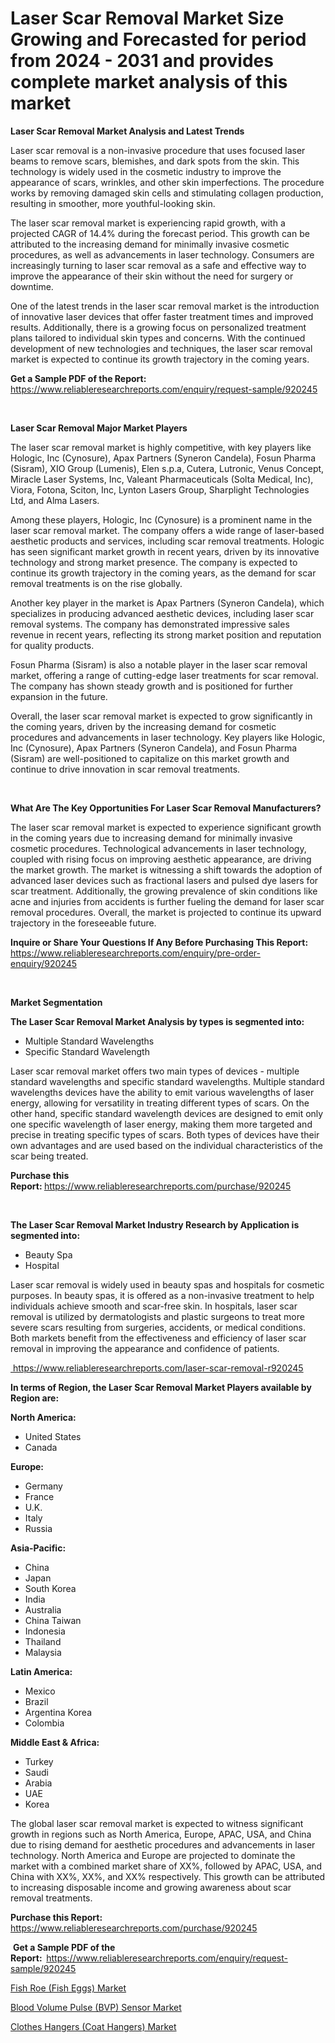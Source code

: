<p><h1>Laser Scar Removal Market Size Growing and Forecasted for period from 2024 - 2031 and provides complete market analysis of this market</h1></p><p><strong>Laser Scar Removal Market Analysis and Latest Trends</strong></p>
<p><p>Laser scar removal is a non-invasive procedure that uses focused laser beams to remove scars, blemishes, and dark spots from the skin. This technology is widely used in the cosmetic industry to improve the appearance of scars, wrinkles, and other skin imperfections. The procedure works by removing damaged skin cells and stimulating collagen production, resulting in smoother, more youthful-looking skin.</p><p>The laser scar removal market is experiencing rapid growth, with a projected CAGR of 14.4% during the forecast period. This growth can be attributed to the increasing demand for minimally invasive cosmetic procedures, as well as advancements in laser technology. Consumers are increasingly turning to laser scar removal as a safe and effective way to improve the appearance of their skin without the need for surgery or downtime.</p><p>One of the latest trends in the laser scar removal market is the introduction of innovative laser devices that offer faster treatment times and improved results. Additionally, there is a growing focus on personalized treatment plans tailored to individual skin types and concerns. With the continued development of new technologies and techniques, the laser scar removal market is expected to continue its growth trajectory in the coming years.</p></p>
<p><strong>Get a Sample PDF of the Report:&nbsp;</strong> <a href="https://www.reliableresearchreports.com/enquiry/request-sample/920245">https://www.reliableresearchreports.com/enquiry/request-sample/920245</a></p>
<p>&nbsp;</p>
<p><strong>Laser Scar Removal Major Market Players</strong></p>
<p><p>The laser scar removal market is highly competitive, with key players like Hologic, Inc (Cynosure), Apax Partners (Syneron Candela), Fosun Pharma (Sisram), XIO Group (Lumenis), Elen s.p.a, Cutera, Lutronic, Venus Concept, Miracle Laser Systems, Inc, Valeant Pharmaceuticals (Solta Medical, Inc), Viora, Fotona, Sciton, Inc, Lynton Lasers Group, Sharplight Technologies Ltd, and Alma Lasers.</p><p>Among these players, Hologic, Inc (Cynosure) is a prominent name in the laser scar removal market. The company offers a wide range of laser-based aesthetic products and services, including scar removal treatments. Hologic has seen significant market growth in recent years, driven by its innovative technology and strong market presence. The company is expected to continue its growth trajectory in the coming years, as the demand for scar removal treatments is on the rise globally.</p><p>Another key player in the market is Apax Partners (Syneron Candela), which specializes in producing advanced aesthetic devices, including laser scar removal systems. The company has demonstrated impressive sales revenue in recent years, reflecting its strong market position and reputation for quality products.</p><p>Fosun Pharma (Sisram) is also a notable player in the laser scar removal market, offering a range of cutting-edge laser treatments for scar removal. The company has shown steady growth and is positioned for further expansion in the future.</p><p>Overall, the laser scar removal market is expected to grow significantly in the coming years, driven by the increasing demand for cosmetic procedures and advancements in laser technology. Key players like Hologic, Inc (Cynosure), Apax Partners (Syneron Candela), and Fosun Pharma (Sisram) are well-positioned to capitalize on this market growth and continue to drive innovation in scar removal treatments.</p></p>
<p>&nbsp;</p>
<p><strong>What Are The Key Opportunities For Laser Scar Removal Manufacturers?</strong></p>
<p><p>The laser scar removal market is expected to experience significant growth in the coming years due to increasing demand for minimally invasive cosmetic procedures. Technological advancements in laser technology, coupled with rising focus on improving aesthetic appearance, are driving the market growth. The market is witnessing a shift towards the adoption of advanced laser devices such as fractional lasers and pulsed dye lasers for scar treatment. Additionally, the growing prevalence of skin conditions like acne and injuries from accidents is further fueling the demand for laser scar removal procedures. Overall, the market is projected to continue its upward trajectory in the foreseeable future.</p></p>
<p><strong>Inquire or Share Your Questions If Any Before Purchasing This Report:</strong> <a href="https://www.reliableresearchreports.com/enquiry/pre-order-enquiry/920245">https://www.reliableresearchreports.com/enquiry/pre-order-enquiry/920245</a></p>
<p>&nbsp;</p>
<p><strong>Market Segmentation</strong></p>
<p><strong>The Laser Scar Removal Market Analysis by types is segmented into:</strong></p>
<p><ul><li>Multiple Standard Wavelengths</li><li>Specific Standard Wavelength</li></ul></p>
<p><p>Laser scar removal market offers two main types of devices - multiple standard wavelengths and specific standard wavelengths. Multiple standard wavelengths devices have the ability to emit various wavelengths of laser energy, allowing for versatility in treating different types of scars. On the other hand, specific standard wavelength devices are designed to emit only one specific wavelength of laser energy, making them more targeted and precise in treating specific types of scars. Both types of devices have their own advantages and are used based on the individual characteristics of the scar being treated.</p></p>
<p><strong>Purchase this Report:&nbsp;</strong><a href="https://www.reliableresearchreports.com/purchase/920245">https://www.reliableresearchreports.com/purchase/920245</a></p>
<p>&nbsp;</p>
<p><strong>The Laser Scar Removal Market Industry Research by Application is segmented into:</strong></p>
<p><ul><li>Beauty Spa</li><li>Hospital</li></ul></p>
<p><p>Laser scar removal is widely used in beauty spas and hospitals for cosmetic purposes. In beauty spas, it is offered as a non-invasive treatment to help individuals achieve smooth and scar-free skin. In hospitals, laser scar removal is utilized by dermatologists and plastic surgeons to treat more severe scars resulting from surgeries, accidents, or medical conditions. Both markets benefit from the effectiveness and efficiency of laser scar removal in improving the appearance and confidence of patients.</p></p>
<p><a href="https://www.reliableresearchreports.com/laser-scar-removal-r920245">&nbsp;https://www.reliableresearchreports.com/laser-scar-removal-r920245</a></p>
<p><strong>In terms of Region, the Laser Scar Removal Market Players available by Region are:</strong></p>
<p>
    <p> <strong> North America: </strong>
        <ul>
            <li>United States</li>
            <li>Canada</li>
        </ul>
        </p> 
    <p> <strong> Europe: </strong>
        <ul>
            <li>Germany</li>
            <li>France</li>
            <li>U.K.</li>
            <li>Italy</li>
            <li>Russia</li>
        </ul>
        </p> 
    <p> <strong> Asia-Pacific: </strong>
        <ul>
            <li>China</li>
            <li>Japan</li>
            <li>South Korea</li>
            <li>India</li>
            <li>Australia</li>
            <li>China Taiwan</li>
            <li>Indonesia</li>
            <li>Thailand</li>
            <li>Malaysia</li>
        </ul>
        </p> 
    <p> <strong> Latin America: </strong>
        <ul>
            <li>Mexico</li>
            <li>Brazil</li>
            <li>Argentina Korea</li>
            <li>Colombia</li>
        </ul>
        </p> 
    <p> <strong> Middle East & Africa: </strong>
        <ul>
            <li>Turkey</li>
            <li>Saudi</li>
            <li>Arabia</li>
            <li>UAE</li>
            <li>Korea</li>
        </ul>
    </p>
    </p>
<p><p>The global laser scar removal market is expected to witness significant growth in regions such as North America, Europe, APAC, USA, and China due to rising demand for aesthetic procedures and advancements in laser technology. North America and Europe are projected to dominate the market with a combined market share of XX%, followed by APAC, USA, and China with XX%, XX%, and XX% respectively. This growth can be attributed to increasing disposable income and growing awareness about scar removal treatments.</p></p>
<p><strong>Purchase this Report: </strong><a href="https://www.reliableresearchreports.com/purchase/920245">https://www.reliableresearchreports.com/purchase/920245</a></p>
<p>&nbsp;<strong>Get a Sample PDF of the Report:&nbsp;&nbsp;</strong><a href="https://www.reliableresearchreports.com/enquiry/request-sample/920245">https://www.reliableresearchreports.com/enquiry/request-sample/920245</a></p>
<p><strong></strong></p>
<p><p><a href="https://www.linkedin.com/pulse/fish-roe-eggs-market-trends-forecast-competitive-analysis-2031-o87dc?trackingId=7evgPXx6JVelr1CTykts%2Bg%3D%3D">Fish Roe (Fish Eggs) Market</a></p><p><a href="https://www.linkedin.com/pulse/blood-volume-pulse-bvp-sensor-market-outlook-industry-overview-pqcye">Blood Volume Pulse (BVP) Sensor Market</a></p><p><a href="https://www.linkedin.com/pulse/clothes-hangers-coat-market-size-outlook-forecast-2024-2031-karmark-ujjlf?trackingId=Cz%2B2wJD%2BAevsA6jW7SIXKQ%3D%3D">Clothes Hangers (Coat Hangers) Market</a></p></p>